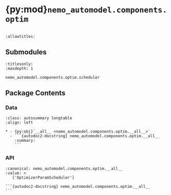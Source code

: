 # {py:mod}`nemo_automodel.components.optim`

```{py:module} nemo_automodel.components.optim
```

```{autodoc2-docstring} nemo_automodel.components.optim
:allowtitles:
```

## Submodules

```{toctree}
:titlesonly:
:maxdepth: 1

nemo_automodel.components.optim.scheduler
```

## Package Contents

### Data

````{list-table}
:class: autosummary longtable
:align: left

* - {py:obj}`__all__ <nemo_automodel.components.optim.__all__>`
  - ```{autodoc2-docstring} nemo_automodel.components.optim.__all__
    :summary:
    ```
````

### API

````{py:data} __all__
:canonical: nemo_automodel.components.optim.__all__
:value: >
   ['OptimizerParamScheduler']

```{autodoc2-docstring} nemo_automodel.components.optim.__all__
```

````

